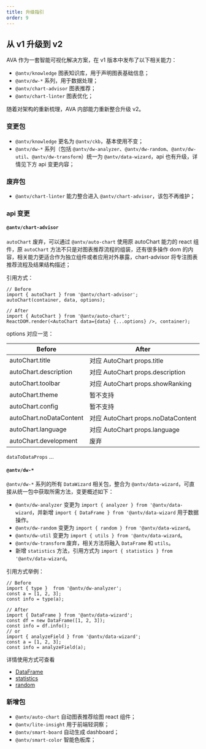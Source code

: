 ```yaml
---
title: 升级指引
order: 9
---
```


## 从 v1 升级到 v2

AVA 作为一套智能可视化解决方案，在 v1 版本中发布了以下相关能力：
- `@antv/knowledge` 图表知识库，用于声明图表基础信息；
- `@antv/dw-*` 系列，用于数据处理；
- `@antv/chart-advisor` 图表推荐；
- `@antv/chart-linter` 图表优化；

随着对架构的重新梳理，AVA 内部能力重新整合升级 v2。

### 变更包

- `@antv/knowledge` 更名为 `@antv/ckb`，基本使用不变；
- `@antv/dw-*` 系列（包括 `@antv/dw-analyzer`、`@antv/dw-random`、`@antv/dw-util`、`@antv/dw-transform`）统一为 `@antv/data-wizard`，api 也有升级，详情见下方 api 变更内容；

### 废弃包

- `@antv/chart-linter` 能力整合进入 `@antv/chart-advisor`，该包不再维护；

### api 变更

#### `@antv/chart-advisor`

`autoChart` 废弃，可以通过 `@antv/auto-chart` 使用原 autoChart 能力的 react 组件，原 `autoChart` 方法不只是对图表推荐流程的组装，还有很多操作 dom 的内容，相关能力更适合作为独立组件或者应用对外暴露，chart-advisor 将专注图表推荐流程及结果结构描述；

引用方式：

```
// Before
import { autoChart } from '@antv/chart-advisor';
autoChart(container, data, options);

// After
import { AutoChart } from '@antv/auto-chart';
ReactDOM.render(<AutoChart data={data} {...options} />, container);
```

options 对应一览：

|  Before   | After |
|  ----  | ----  | 
| autoChart.title  | 对应 AutoChart props.title |
| autoChart.description  | 对应 AutoChart props.description |
| autoChart.toolbar  | 对应 AutoChart props.showRanking |
| autoChart.theme  | 暂不支持 |
| autoChart.config  | 暂不支持 |
| autoChart.noDataContent  | 对应 AutoChart props.noDataContent |
| autoChart.language  | 对应 AutoChart props.language |
| autoChart.development  | 废弃 |

`dataToDataProps` ...

<!-- TODO @龙朱 @pdd -->

#### `@antv/dw-*`
`@antv/dw-*` 系列的所有 `DataWizard` 相关包，整合为 `@antv/data-wizard`，可直接从统一包中获取所需方法，变更概述如下：
- `@antv/dw-analyzer` 变更为 `import { analyzer } from '@antv/data-wizard`，并新增 `import { DataFrame } from '@antv/data-wizard` 用于数据操作。
- `@antv/dw-random` 变更为 `import { random } from '@antv/data-wizard`。
- `@antv/dw-util` 变更为 `import { utils } from '@antv/data-wizard`。
- `@antv/dw-transform` 废弃，相关方法将融入 `DataFrame` 和 `utils`。
- 新增 `statistics` 方法，引用方式为 `import { statistics } from '@antv/data-wizard`。

引用方式举例：

```
// Before
import { type }  from '@antv/dw-analyzer';
const a = [1, 2, 3];
const info = type(a);

// After
import { DataFrame } from '@antv/data-wizard';
const df = new DataFrame([1, 2, 3]);
const info = df.info();
// or
import { analyzeField } from '@antv/data-wizard';
const a = [1, 2, 3];
const info = analyzeField(a);
```

详情使用方式可查看
- [DataFrame](../api/data-wizard/data-frame)
- [statistics](../api/data-wizard/statistics)
- [random](../api/data-wizard/random)

### 新增包

- `@antv/auto-chart` 自动图表推荐绘图 react 组件；
- `@antv/lite-insight` 用于前端轻洞察；
- `@antv/smart-board` 自动生成 dashboard；
- `@antv/smart-color` 智能色板库；

